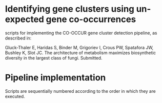 # Identifying gene clusters using un-expected gene co-occurrences
scripts for implementing the CO-OCCUR gene cluster detection pipeline, as described in:

Gluck-Thaler E, Haridas S, Binder M, Grigoriev I, Crous PW, Spatafora JW, Bushley K, Slot JC. The architecture of metabolism maximizes biosynthetic diversity in the largest class of fungi. Submitted.

# Pipeline implementation
Scripts are sequentially numbered according to the order in which they are executed. 
